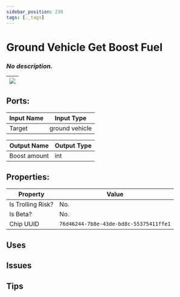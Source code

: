 ```yaml
---
sidebar_position: 230
tags: [._tags]
---
```


# Ground Vehicle Get Boost Fuel


### *No description.*

| ![](https://images-ext-2.discordapp.net/external/MPmIaQzlEPmgGWlgi-WxBBXt0Bjv_zWPkg1y1f_sy3s/https/www.recroomcircuits.com/image/circuit/absolute-value?width=206&height=108) |
|-----|

## Ports:

| Input Name | Input Type |
|-----------|-----------|
| Target | ground vehicle |

| Output Name | Output Type |
|-----------|-----------|
| Boost amount | int |

## Properties:

| Property  | Value |
|-------------------|-----------|
| Is Trolling Risk? | No. |
| Is Beta? | No. |
| Chip UUID | `76d46244-7b8e-43de-bd8c-55375411ffe1` |

## Uses

## Issues

## Tips